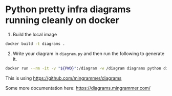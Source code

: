 # Python pretty infra diagrams running cleanly on docker

1. Build the local image

```bash
docker build -t diagrams .
```

2. Write your diagram in `diagram.py` and then run the following to generate it.

```bash
docker run --rm -it -v "${PWD}":/diagram -w /diagram diagrams python diagram.py
```

This is using https://github.com/mingrammer/diagrams

Some more documentation here: https://diagrams.mingrammer.com/